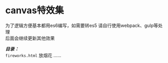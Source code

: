 # canvas特效集
为了逻辑方便基本都用es6编写，如需要转es5 请自行使用webpack、gulp等处理<br>
后面会继续更新其他效果

***目录：***<br>
`fireworks.html` 放烟花
……